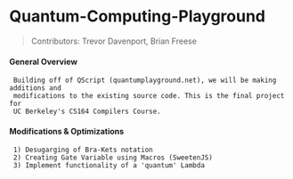 Quantum-Computing-Playground
============================
> Contributors: Trevor Davenport, Brian Freese

#### General Overview ####
```
 Building off of QScript (quantumplayground.net), we will be making additions and 
 modifications to the existing source code. This is the final project for 
 UC Berkeley's CS164 Compilers Course.

```

#### Modifications & Optimizations ####
```
 1) Desugarging of Bra-Kets notation
 2) Creating Gate Variable using Macros (SweetenJS)
 3) Implement functionality of a 'quantum' Lambda

```

